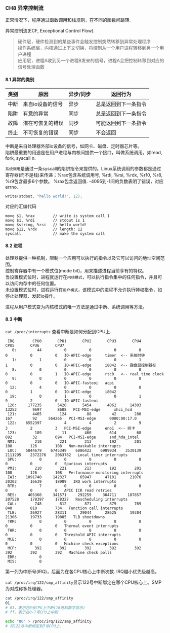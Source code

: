 ### CH8 异常控制流

正常情况下，程序通过函数调用和栈规则，在不同的函数间跳转.

异常控制流(ECF, Exceptional Control Flow). <br/>
> 硬件层，硬件检测到的某些事件会触发控制突然转移到异常处理程序 <br/>
> 操作系统层，内核通过上下文切换，将控制从一个用户进程转移到另一个用户进程 <br/>
> 应用层，进程A收到另一个进程B发来的信号，进程A会把控制转移到对应的信号处理函数 <br/>

#### 8.1 异常的类别

类别 | 原因             | 异步/同步 | 返回行为
-----|------------------|-----------|---------------------|
中断 | 来自io设备的信号 | 异步      | 总是返回到下一条指令
陷阱 | 有意的异常       | 同步      | 总是返回到下一条指令
故障 | 潜在可恢复的错误 | 同步      | 可能返回到下一条指令
终止 | 不可恢复的错误   | 同步      | 不会返回

中断是来自处理器外部io设备的信号，如网卡、磁盘、定时器芯片等。<br/>
陷阱最重要的用途是在用户进程与内核间提供一个接口，叫做系统调用。如read, fork, syscall n. <br/>

`系统调用`是通过一条syscall的陷阱指令来提供的。Linux系统调用的参数都是通过寄存器(而不是栈)来传递；%rax包含系统调用号, %rdi, %rsi, %rdx, %r10, %r8, %r9包含最多6个参数。
%rax包含返回值. -4095到-1间的负数表明了错误，对应errno.
```cpp
write(stdout, "hello world!", 12);
```
对应的汇编代码
```
movq $1, %rax        // write is system call 1
movq $1, %rdi        // stdout is 1
movq $string, %rsi   // hello world!
movq $12, %rdx       // length: 12
syscall              // make the system call
```

#### 8.2 进程
处理器提供一种机制，限制一个应用可以执行的指令以及它可以访问的地址空间范围。<br/>
控制寄存器中有一个模式位(mode bit)，用来描述进程当前享有的特权。<br/>
当设置模式位时，进程就运行在`内核模式`，可以执行指令集中的任何指令，并且可以访问内存中的任何位置。<br/>
未设置模式位时，进程运行在`用户模式`，该模式中的进程不允许执行特权指令，如停止处理器、发起io操作。<br/>

进程从用户模式变为内核模式的唯一方法是通过中断、系统调用等方法。

#### 8.3 中断
`cat /proc/interrupts` 查看中断是如何分配到CPU上.
```
 IRQ        CPU0       CPU1       CPU2       CPU3       CPU4       CPU5       CPU6       CPU7       
   0:         44          0          0          0          0          0          0          0   IO-APIC-edge      timer  <-- 系统时钟
   1:          1          0          0          0          1          1          0          0   IO-APIC-edge      i8042  <-- 键盘鼠控制器标
   8:          0          0          0          0          0          0          0          1   IO-APIC-edge      rtc0   <-- real time clock 
   9:          0          0          0          0          0          0          0          0   IO-APIC-fasteoi   acpi
  12:          4          0          0          0          0          0          1          0   IO-APIC-edge      i8042
  19:          0          1          0          0          1          9          2          0   IO-APIC-fasteoi 
 120:     177235       5420       5454       4062      14303      13252       9697       8608   PCI-MSI-edge      xhci_hcd
 121:       4465        124         88         42        280        167         92     564265   PCI-MSI-edge      0000:00:17.0
 122:    6552397          4          4          2          9          3          2          3   PCI-MSI-edge      eno1  <-- 网卡
 123:        189         11        460        614         68        892         32        694   PCI-MSI-edge      snd_hda_intel
 NMI:        210        221        213        192        201        108        126        108   Non-maskable interrupts
 LOC:    5844679    6745349    6886422    6989934    3530139    2111295    2372276    2063782   Local timer interrupts
 SPU:          0          0          0          0          0          0          0          0   Spurious interrupts
 PMI:        210        221        213        192        201        108        126        108   Performance monitoring interrupts
 IWI:    1091740     142327      65947      47101      21076      20302      16639      18989   IRQ work interrupts
 RTR:          7          0          0          0          0          0          0          0   APIC ICR read retries
 RES:     405360     341571     292259     304711     187857     207528     178397     178327   Rescheduling interrupts
 CAL:        748        812        871        879        769        840        810        734   Function call interrupts
 TLB:      26927      28311      29044      28625      19304      21306      19733      19085   TLB shootdowns
 TRM:          0          0          0          0          0          0          0          0   Thermal event interrupts
 THR:          0          0          0          0          0          0          0          0   Threshold APIC interrupts
 MCE:          0          0          0          0          0          0          0          0   Machine check exceptions
 MCP:        392        392        392        392        392        392        392        392   Machine check polls
 ERR:          0
 MIS:          0
```

第一列为中断号(IRQ)，后面为在各CPU核心上中断次数. IRQ越小优先级越高。

`cat /proc/irq/122/smp_affinity`显示122号中断绑定在哪个CPU核心上。SMP为对成称多处理器。
```sh
cat /proc/irq/122/smp_affinity
01
# 01，表示在0号CPU上中断(16进制数字显示)
# ff，表示在0-7号CPU上中断

echo "80" > /proc/irq/122/smp_affinity
# 将122号中断绑定到7号CPU上.
```

